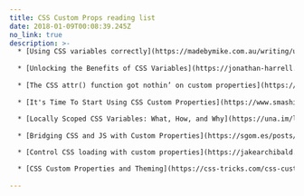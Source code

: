 ```yaml
---
title: CSS Custom Props reading list
date: 2018-01-09T00:08:39.245Z
no_link: true
description: >-
  * [Using CSS variables correctly](https://madebymike.com.au/writing/using-css-variables/)
  
  * [Unlocking the Benefits of CSS Variables](https://jonathan-harrell.com/unlocking-benefits-css-variables/)
  
  * [The CSS attr() function got nothin’ on custom properties](https://css-tricks.com/css-attr-function-got-nothin-custom-properties/)
  
  * [It's Time To Start Using CSS Custom Properties](https://www.smashingmagazine.com/2017/04/start-using-css-custom-properties/)
  
  * [Locally Scoped CSS Variables: What, How, and Why](https://una.im/local-css-vars/)
  
  * [Bridging CSS and JS with Custom Properties](https://sgom.es/posts/2017-02-10-bridging-css-and-js-with-custom-properties/)

  * [Control CSS loading with custom properties](https://jakearchibald.com/2016/css-loading-with-custom-props/)

  * [CSS Custom Properties and Theming](https://css-tricks.com/css-custom-properties-theming/)
  
---
```

